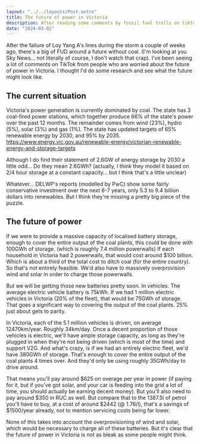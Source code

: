```yaml
---
layout: "../../layouts/Post.astro"
title: The future of power in Victoria
description: After reading some comments by fossil fuel trolls on tiktok, I decided to explore some numbers and ideas
date: "2024-03-02"
---
```


After the failure of Loy Yang A's lines during the storm a couple of weeks ago, there's a big of FUD around a future without coal. (I'm looking at you Sky News... not literally of course, I don't watch that crap). I've been seeing a lot of comments on TikTok from people who are worried about the future of power in Victoria. I thought I'd do some research and see what the future might look like.

## The current situation

Victoria's power generation is currently dominated by coal. The state has 3 coal-fired power stations, which together produce 66% of the state's power over the past 12 months. The remainder comes from wind (23%), hydro (5%), solar (3%) and gas (1%). The state has updated targets of 65% renewable energy by 2030, and 95% by 2035. https://www.energy.vic.gov.au/renewable-energy/victorian-renewable-energy-and-storage-targets

Although I do find their statement of 2.6GW of energy storage by 2030 a little odd... Do they mean 2.6GWh? (actually, I think they model it based on 2/4 hour storage at a constant capacity... but I think that's a little unclear)

Whatever... DELWP's reports (modelled by PwC) show some fairly conservative investment over the next 6-7 years, only 5.3 to 9.4 billion dollars into renewables. But I think they're missing a pretty big piece of the puzzle.

## The future of power

If we were to provide a massive capacity of localised battery storage, enough to cover the entire output of the coal plants, this could be done with 100GWh of storage. (which is roughly 7.4 million powerwalls)
If each household in Victoria had 2 powerwalls, that would cost around $100 billion. Which is about a third of the total cost to ditch coal (for the entire country). So that's not entirely feasible. We'd also have to massively overprovision wind and solar in order to charge those powerwalls.

But we will be getting those new batteries pretty soon. In vehicles. The average electric vehicle battery is 75kWh. If we had 1 million electric vehicles in Victoria (20% of the fleet), that would be 75GWh of storage. That goes a significant way to covering the output of the coal plants. 25% just about gets to parity.

In Victoria, each of the 5.1 million vehicles is driven, on average 12470km/year. Roughly 34km/day. Once a decent proportion of those vehicles is electric, we'll have ample storage capacity, as long as they're plugged in when they're not being driven (which is most of the time) and support V2G. And what's crazy, is if we had an entirely electric fleet, we'd have 380GWh of storage. That's enough to cover the entire output of the coal plants 4 times over. And they'd only be using roughly 35GWh/day to drive around.

That means you'll pay around $625 on overage per year in power (if paying for it, but if you've got solar, and your car is feeding into the grid a lot of time, you should actually be earning decent money). But you'll also need to pay around $350 in RUC as well.
But compare that to the 1387.5l of petrol you'll have to buy, at a cost of around $2442 (@ 1.76/l), that's a savings of $1500/year already, not to mention servicing costs being far lower.

None of this takes into account the overprovisioning of wind and solar, which would be necessary to charge all of these batteries. But it's clear that the future of power in Victoria is not as bleak as some people might think.
